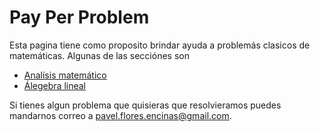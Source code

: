# Pay Per Problem

Esta pagina tiene como proposito brindar ayuda a problemás clasicos de matemáticas. Algunas de las secciónes son

- [Analísis matemático](https://pavelflores.github.io/Analisis/)
- [Álegebra lineal](https://pavelflores.github.io/Algebra-lineal/)

Si tienes algun problema que quisieras que resolvieramos puedes mandarnos correo a <pavel.flores.encinas@gmail.com>.
